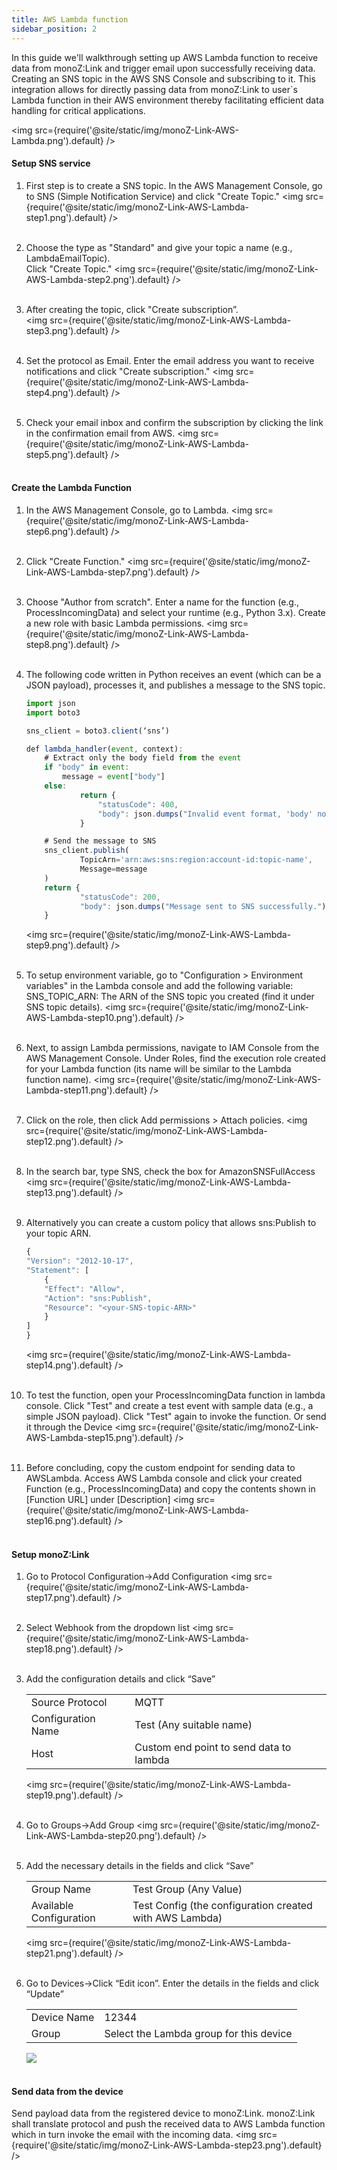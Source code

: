 ```yaml
---
title: AWS Lambda function
sidebar_position: 2
---
```


In this guide we'll walkthrough setting up AWS Lambda function to receive data from monoZ:Link and trigger email upon successfully receiving data. Creating an SNS topic in the AWS SNS Console and subscribing to it. This integration allows for directly passing data from monoZ:Link to user`s Lambda function in their AWS environment thereby facilitating efficient data handling for critical applications.

<img src={require('@site/static/img/monoZ-Link-AWS-Lambda.png').default} />

#### Setup SNS service
1. First step is to create a SNS topic. In the AWS Management Console, go to SNS (Simple Notification Service) and click "Create Topic."
    <img src={require('@site/static/img/monoZ-Link-AWS-Lambda-step1.png').default} /><br/><br/>

2. Choose the type as "Standard" and give your topic a name (e.g., LambdaEmailTopic).\
Click "Create Topic."
    <img src={require('@site/static/img/monoZ-Link-AWS-Lambda-step2.png').default} /><br/><br/>

3. After creating the topic, click "Create subscription”.  
    <img src={require('@site/static/img/monoZ-Link-AWS-Lambda-step3.png').default} /><br/><br/>

4. Set the protocol as Email. Enter the email address you want to receive notifications and click "Create subscription."
    <img src={require('@site/static/img/monoZ-Link-AWS-Lambda-step4.png').default} /><br/><br/>

5. Check your email inbox and confirm the subscription by clicking the link in the confirmation email from AWS.
    <img src={require('@site/static/img/monoZ-Link-AWS-Lambda-step5.png').default} /><br/><br/>

#### Create the Lambda Function
1. In the AWS Management Console, go to Lambda.
    <img src={require('@site/static/img/monoZ-Link-AWS-Lambda-step6.png').default} /><br/><br/>

2. Click "Create Function."
    <img src={require('@site/static/img/monoZ-Link-AWS-Lambda-step7.png').default} /><br/><br/>
 
3. Choose "Author from scratch". Enter a name for the function (e.g., ProcessIncomingData) and select your runtime (e.g., Python 3.x). Create a new role with basic Lambda permissions.
    <img src={require('@site/static/img/monoZ-Link-AWS-Lambda-step8.png').default} /><br/><br/>
 

4. The following code written in Python receives an event (which can be a JSON payload), processes it, and publishes a message to the SNS topic.
    ```jsx
    import json
    import boto3

    sns_client = boto3.client(‘sns’)

    def lambda_handler(event, context):
        # Extract only the body field from the event
        if "body" in event:
            message = event["body"]
        else:
                return {
                    "statusCode": 400,
                    "body": json.dumps("Invalid event format, 'body' not found.")
                }

        # Send the message to SNS
        sns_client.publish(
                TopicArn='arn:aws:sns:region:account-id:topic-name',
                Message=message
        )
        return {
                "statusCode": 200,
                "body": json.dumps("Message sent to SNS successfully.")
        }
    ```
    <img src={require('@site/static/img/monoZ-Link-AWS-Lambda-step9.png').default} /><br/><br/>
 

5. To setup environment variable, go to "Configuration > Environment variables" in the Lambda console and add the following variable: SNS_TOPIC_ARN: The ARN of the SNS topic you created (find it under SNS topic details).
    <img src={require('@site/static/img/monoZ-Link-AWS-Lambda-step10.png').default} /><br/><br/>

6. Next, to assign Lambda permissions, navigate to IAM Console from the AWS Management Console. Under Roles, find the execution role created for your Lambda function (its name will be similar to the Lambda function name).
    <img src={require('@site/static/img/monoZ-Link-AWS-Lambda-step11.png').default} /><br/><br/>
 

7. Click on the role, then click Add permissions > Attach policies.
    <img src={require('@site/static/img/monoZ-Link-AWS-Lambda-step12.png').default} /><br/><br/>
 
8. In the search bar, type SNS, check the box for AmazonSNSFullAccess 
    <img src={require('@site/static/img/monoZ-Link-AWS-Lambda-step13.png').default} /><br/><br/>
 
9. Alternatively you can create a custom policy that allows sns:Publish to your topic ARN.
    ```jsx
    {
    "Version": "2012-10-17",
    "Statement": [
        {
        "Effect": "Allow",
        "Action": "sns:Publish",
        "Resource": "<your-SNS-topic-ARN>"
        }
    ]
    }
    ```
    <img src={require('@site/static/img/monoZ-Link-AWS-Lambda-step14.png').default} /><br/><br/>
 

10. To test the function, open your ProcessIncomingData function in lambda console. Click "Test" and create a test event with sample data (e.g., a simple JSON payload). Click "Test" again to invoke the function. Or send it through the Device
    <img src={require('@site/static/img/monoZ-Link-AWS-Lambda-step15.png').default} /><br/><br/>

11. Before concluding, copy the custom endpoint for sending data to AWSLambda. Access AWS Lambda console and click your created Function (e.g., ProcessIncomingData) and copy the contents shown in [Function URL] under [Description]
    <img src={require('@site/static/img/monoZ-Link-AWS-Lambda-step16.png').default} /><br/><br/>

#### Setup monoZ:Link 
1. Go to Protocol Configuration→Add Configuration
    <img src={require('@site/static/img/monoZ-Link-AWS-Lambda-step17.png').default} /><br/><br/>
 

2. Select Webhook from the dropdown list
    <img src={require('@site/static/img/monoZ-Link-AWS-Lambda-step18.png').default} /><br/><br/>
   

3. Add the configuration details and click “Save”
    <table>
        <tr>
            <td>Source Protocol</td>
            <td>MQTT</td>
        </tr>
        <tr>
            <td>Configuration Name</td>
            <td>Test (Any suitable name)</td>
        </tr>
        <tr>
            <td>Host</td>
            <td>Custom end point to send data to lambda</td>
        </tr>
    </table>
	
    <img src={require('@site/static/img/monoZ-Link-AWS-Lambda-step19.png').default} /><br/><br/>
 

4. Go to Groups→Add Group
    <img src={require('@site/static/img/monoZ-Link-AWS-Lambda-step20.png').default} /><br/><br/>
 

5. Add the necessary details in the fields and click “Save”
    <table>
        <tr>
            <td>Group Name</td>
            <td>Test Group (Any Value)</td>
        </tr>
        <tr>
            <td>Available Configuration</td>
            <td>Test Config (the configuration created with AWS Lambda)</td>
        </tr>
    </table>
 	
    <img src={require('@site/static/img/monoZ-Link-AWS-Lambda-step21.png').default} /><br/><br/>
 

6. Go to Devices→Click “Edit icon”. Enter the details in the fields and click “Update”
    <table>
        <tr>
            <td>Device Name</td>
            <td>12344</td>
        </tr>
        <tr>
            <td>Group</td>
            <td>Select the Lambda group for this device</td>
        </tr>
    </table>	
    <img src={require('@site/static/img/monoZ-Link-AWS-Lambda-step22.png').default} /><br/><br/>



#### Send data from the device
Send payload data from the registered device to monoZ:Link. monoZ:Link shall translate protocol and push the received data to AWS Lambda function which in turn invoke the email with the incoming data.
    <img src={require('@site/static/img/monoZ-Link-AWS-Lambda-step23.png').default} /><br/><br/>

